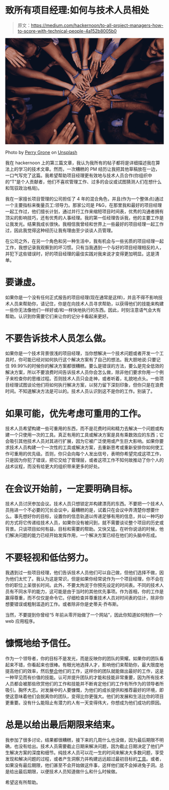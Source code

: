 # 致所有项目经理:如何与技术人员相处

> 原文：<https://medium.com/hackernoon/to-all-project-managers-how-to-score-with-technical-people-4a152b8005b0>

![](img/50513155f3cc6b1856ce72dc4420b1ba.png)

Photo by [Perry Grone](https://unsplash.com/photos/lbLgFFlADrY?utm_source=unsplash&utm_medium=referral&utm_content=creditCopyText) on [Unsplash](https://unsplash.com/search/photos/teamwork?utm_source=unsplash&utm_medium=referral&utm_content=creditCopyText)

我在 hackernoon 上的第三篇文章，我认为我所有的帖子都将是详细描述我在算法上的学习的技术文章。然而，一次糟糕的 PM 经历让我把其他草稿放在一边，一口气写完了这篇。我希望帮助项目经理更有效地与技术人员合作(你组织中的“T”是个人贡献者，他们不喜欢管理工作、过多的会议或试图猜测人们在想什么和驾驭政治格局)。

我在一家擅长项目管理的公司担任了 4 年的混合角色，并且(作为一个整体点)通过一个主要指标来衡量员工:领导力。那家公司是 P&G，在那里我和最好的项目经理一起工作过，他们擅长计划，通过并行工作来缩短项目时间表，优秀的沟通者拥有顶尖的影响技巧，还有优秀的人事经理。我的第一任经理告诉我，他的主要工作是让我发光。结果我成长很快。我相信我曾经和世界上一些最好的项目经理一起工作过，因此我觉得这种经历让我有理由至少谈谈人员管理。

在公司之外，在另一个角色和另一种生活中，我有机会与一些劣质的项目经理一起工作，我想记录我观察到的坏习惯。只有当我遇到一个与好的项目经理相反的人，并犯下这些错误时，好的项目经理的最佳实践对我来说才变得更加明显。这是清单。

# **要谦虚。**

如果你是一个没有任何正式报告的项目经理(现在通常是这样)，并且不得不影响技术人员来帮助你，请记住，你是在向技术人员寻求帮助，以获得他们的技能来构建一些你无法像他们一样好或/和一样快地执行的东西。因此，时刻注意语气会大有帮助。认识到你需要它们来让你的记分卡看起来更好。

# 不要告诉技术人员怎么做。

如果你是一个技术背景很浅的项目经理，当你想解决一个技术问题或者开发一个工具时，你可能已经对如何执行这个解决方案有了自己的想法。我大胆地说:只要记住 99.99%的时候你的解决方案都很糟糕。要么是错误的方法，要么是完全低效的解决方案，所以不要浪费时间告诉技术人员你会怎么做，除非他们要求你用一个例子来检查你的思维过程。否则技术人员只会走神，或者听着，礼貌地点头。一些项目经理试图谈论他们将如何执行解决方案，以努力留下深刻印象，但你只是在浪费时间。不知道解决方法是可以的。技术人员认识到这不是你的工作。别装了。

# 如果可能，优先考虑可重用的工作。

技术人员希望构建一些可重用的东西，而不是花费时间和精力去解决一个问题或构建一个只使用一次的工具。真正有用的工具或解决方案是具有乘数效应的东西；它会吸引其他技术人员对其进行扩展，因为它被广泛使用或产生巨大影响。如果你要求技术人员构建一个一次性的工具或解决方案，去重新思考或重新安排你如何使工作可重用的优先级。否则，你只会向每个人发出信号，表明你希望完成这项工作，只是因为你犯了错误，把它交给了管理层，或者这项工作不知何故推动了你个人的战术议程，而没有给更大的组织带来更多的好处。

# 在会议开始前，一定要明确目标。

技术人员讨厌参加会议。技术人员只想锁定并构建漂亮的东西。不要把一个技术人员拖进一个不必要的冗长会议中，最糟糕的是，试着只在会议中弄清楚你想要什么。事先想好你的目标，设置你的信息轨道以传递足够有用的信息，并以一种巧妙的方式将它传递给技术人员，如果你没有被问到，就不需要谈论整个项目的历史或背景。只谈项目如何有益，目标和需要的帮助。又快又猛。在听你说话的时候，他们解决问题的能力已经开始发挥作用，一个解决方案已经在他们的头脑中形成。

# 不要轻视和低估努力。

我遇到过一些项目经理，他们告诉技术人员他们可以自己做，但他们选择不做，因为他们太忙了。我认为这是常识，但是如果你经常说作为一个项目经理，你不会在你的职位上呆很长时间。此外，不要太拘泥于你预先设定的时间表。不同的技术人员有不同水平的能力，这可能是由于当时的其他优先事项。作为首相，你的工作是赢得尊重，而不仅仅是命令它。仔细检查并尊重技术人员对时间表的估计，除非你想要错误或粗制滥造的工作。或者除非你是史蒂夫·乔布斯。

当然，不要提到你曾经“5 年前从零开始做了一个网站”，因此你知道如何制作一个 web 应用程序。

# 慷慨地给予信任。

作为一个领导者，你的目标不是发光，而是反映你的团队的荣耀。如果你的团队看起来不错，你看起来也很棒。有眼光地选择人才，影响他们来帮助你，最大限度地提高他们的效率，然后[整合](https://hackernoon.com/tagged/integrating)他们的工作，这样你的团队就能做出最好的工作，这是一种罕见而有价值的技能。认可并提升团队的才能和技能非常重要，因为所有技术人员都会被那些欣赏他们的工作和技能并不断肯定他们的工作有所作为的领导者所吸引。胸怀大志。对发展中的人要慷慨，为他们的成长提供和推荐最好的环境，即使这意味着他们会脱离你的团队，变得比你更强大。他们的发展和生活比你的项目更重要。没有什么能阻止有潜力的人有一天变得伟大，你想成为他们成功的原因。

# 总是以给出最后期限来结束。

我参加了很多讨论，结果都很糟糕，接下来的几周什么也没做，因为最后期限不明确，也没有给出。技术人员需要截止日期来解决问题，因为截止日期决定了他们产生解决方案的深度和细节。纯技术人员可以花一生的时间来解决大多数问题，享受发现和解决问题的过程，或者产生洞察力并构建远远超过最初目标的[工具](https://hackernoon.com/tagged/tools)。或者，如果没有最后期限，他们甚至不会开始做这件事，这样他们就不会掉进兔子洞。总是给出最后期限，以便技术人员知道做什么和什么时候做。

希望这有所帮助。